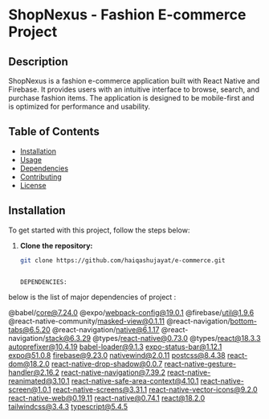 # ShopNexus - Fashion E-commerce Project

## Description

ShopNexus is a fashion e-commerce application built with React Native and Firebase. It provides users with an intuitive interface to browse, search, and purchase fashion items. The application is designed to be mobile-first and is optimized for performance and usability.

## Table of Contents

- [Installation](#installation)
- [Usage](#usage)
- [Dependencies](#dependencies)
- [Contributing](#contributing)
- [License](#license)

## Installation

To get started with this project, follow the steps below:

1. **Clone the repository:**

   ```sh
   git clone https://github.com/haiqashujayat/e-commerce.git


   DEPENDENCIES:
   
below is the list  of major dependencies of project :

@babel/core@7.24.0
@expo/webpack-config@19.0.1
@firebase/util@1.9.6
@react-native-community/masked-view@0.1.11
@react-navigation/bottom-tabs@6.5.20
@react-navigation/native@6.1.17
@react-navigation/stack@6.3.29
@types/react-native@0.73.0
@types/react@18.3.3
autoprefixer@10.4.19
babel-loader@9.1.3
expo-status-bar@1.12.1
expo@51.0.8
firebase@9.23.0
nativewind@2.0.11
postcss@8.4.38
react-dom@18.2.0
react-native-drop-shadow@0.0.7
react-native-gesture-handler@2.16.2
react-native-navigation@7.39.2
react-native-reanimated@3.10.1
react-native-safe-area-context@4.10.1
react-native-screen@1.0.1
react-native-screens@3.31.1
react-native-vector-icons@9.2.0
react-native-web@0.19.11
react-native@0.74.1
react@18.2.0
tailwindcss@3.4.3
typescript@5.4.5
